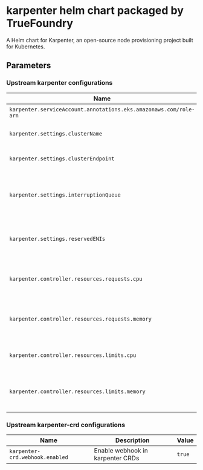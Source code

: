 # karpenter helm chart packaged by TrueFoundry
A Helm chart for Karpenter, an open-source node provisioning project built for Kubernetes.

## Parameters

### Upstream karpenter configurations

| Name                                                              | Description                                       | Value   |
| ----------------------------------------------------------------- | ------------------------------------------------- | ------- |
| `karpenter.serviceAccount.annotations.eks.amazonaws.com/role-arn` | Karpenter role ARN                                | `""`    |
| `karpenter.settings.clusterName`                                  | Name of the EKS cluster                           | `""`    |
| `karpenter.settings.clusterEndpoint`                              | Endpoint URL of the EKS cluster                   | `""`    |
| `karpenter.settings.interruptionQueue`                            | Name of the interruption queue for spot instances | `""`    |
| `karpenter.settings.reservedENIs`                                 | reserved ENIs for the custom networking CNI setup | `0`     |
| `karpenter.controller.resources.requests.cpu`                     | CPU requests for karpenter container              | `50m`   |
| `karpenter.controller.resources.requests.memory`                  | Memory requests for karpenter container           | `100Mi` |
| `karpenter.controller.resources.limits.cpu`                       | CPU limits for karpenter container                | `200m`  |
| `karpenter.controller.resources.limits.memory`                    | Memory requests for karpenter container           | `256Mi` |

### Upstream karpenter-crd configurations

| Name                            | Description                      | Value  |
| ------------------------------- | -------------------------------- | ------ |
| `karpenter-crd.webhook.enabled` | Enable webhook in karpenter CRDs | `true` |
